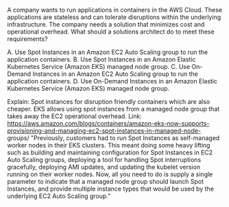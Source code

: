 A company wants to run applications in containers in the AWS Cloud. These applications are stateless and can tolerate disruptions within the underlying infrastructure. The company needs a solution that minimizes cost and operational overhead. What should a solutions architect do to meet these requirements? 

A. Use Spot Instances in an Amazon EC2 Auto Scaling group to run the application containers. 
B. Use Spot Instances in an Amazon Elastic Kubernetes Service (Amazon EKS) managed node group. 
C. Use On-Demand Instances in an Amazon EC2 Auto Scaling group to run the application containers. 
D. Use On-Demand Instances in an Amazon Elastic Kubernetes Service (Amazon EKS) managed node group.

Explain:
Spot instances for disruption friendly containers which are also cheaper. EKS allows using spot instances from a managed node group that takes away the EC2 operational overhead. 
Link: https://aws.amazon.com/blogs/containers/amazon-eks-now-supports-provisioning-and-managing-ec2-spot-instances-in-managed-node- groups/ 
"Previously, customers had to run Spot Instances as self-managed worker nodes in their EKS clusters. This meant doing some heavy lifting such as building and maintaining configuration for Spot Instances in EC2 Auto Scaling groups, deploying a tool for handling Spot interruptions gracefully, deploying AMI updates, and updating the kubelet version running on their worker nodes. Now, all you need to do is supply a single parameter to indicate that a managed node group should launch Spot Instances, and provide multiple instance types that would be used by the underlying EC2 Auto Scaling group."
